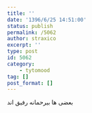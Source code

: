 ```yaml
---
title: ''
date: '1396/6/25 14:51:00'
status: publish
permalink: /5062
author: straxico
excerpt: ''
type: post
id: 5062
category:
    - tytomood
tag: []
post_format: []
---
```

بعضی ها بیرحمانه رفیق اند